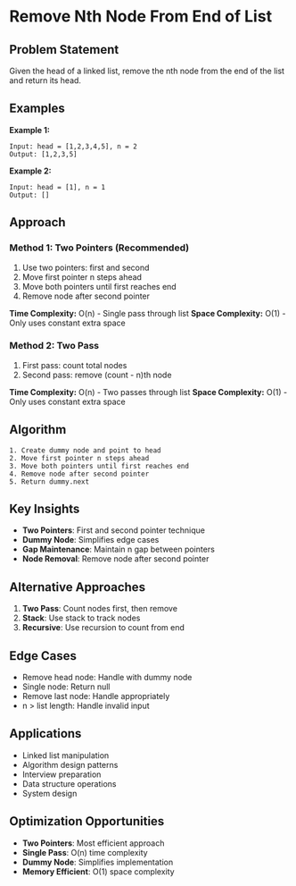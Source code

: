 # Remove Nth Node From End of List

## Problem Statement

Given the head of a linked list, remove the nth node from the end of the list and return its head.

## Examples

**Example 1:**
```
Input: head = [1,2,3,4,5], n = 2
Output: [1,2,3,5]
```

**Example 2:**
```
Input: head = [1], n = 1
Output: []
```

## Approach

### Method 1: Two Pointers (Recommended)
1. Use two pointers: first and second
2. Move first pointer n steps ahead
3. Move both pointers until first reaches end
4. Remove node after second pointer

**Time Complexity:** O(n) - Single pass through list
**Space Complexity:** O(1) - Only uses constant extra space

### Method 2: Two Pass
1. First pass: count total nodes
2. Second pass: remove (count - n)th node

**Time Complexity:** O(n) - Two passes through list
**Space Complexity:** O(1) - Only uses constant extra space

## Algorithm

```
1. Create dummy node and point to head
2. Move first pointer n steps ahead
3. Move both pointers until first reaches end
4. Remove node after second pointer
5. Return dummy.next
```

## Key Insights

- **Two Pointers**: First and second pointer technique
- **Dummy Node**: Simplifies edge cases
- **Gap Maintenance**: Maintain n gap between pointers
- **Node Removal**: Remove node after second pointer

## Alternative Approaches

1. **Two Pass**: Count nodes first, then remove
2. **Stack**: Use stack to track nodes
3. **Recursive**: Use recursion to count from end

## Edge Cases

- Remove head node: Handle with dummy node
- Single node: Return null
- Remove last node: Handle appropriately
- n > list length: Handle invalid input

## Applications

- Linked list manipulation
- Algorithm design patterns
- Interview preparation
- Data structure operations
- System design

## Optimization Opportunities

- **Two Pointers**: Most efficient approach
- **Single Pass**: O(n) time complexity
- **Dummy Node**: Simplifies implementation
- **Memory Efficient**: O(1) space complexity
